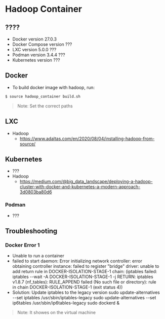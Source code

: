 # Hadoop Container

## ????
* Docker version 27.0.3
* Docker Compose version ???
* LXC version 5.0.0 ???
* Podman version 3.4.4 ???
* Kubernetes version ???

## Docker
* To build docker image with hadoop, run:
```bash
$ source hadoop_container build.sh
```

> Note: Set the correct paths 


## LXC
* Hadoop
    * https://www.adaltas.com/en/2020/08/04/installing-hadoop-from-source/


## Kubernetes
* ???
* Hadoop
    * https://medium.com/@big_data_landscape/deploying-a-hadoop-cluster-with-docker-and-kubernetes-a-modern-approach-3d0803ba80d6


### Podman
* ???


## Troubleshooting
### Docker Error 1
* Unable to run a container
* failed to start daemon: Error initializing network controller: error obtaining controller instance: failed to register "bridge" driver: unable to add return rule in DOCKER-ISOLATION-STAGE-1 chain:  (iptables failed: iptables --wait -A DOCKER-ISOLATION-STAGE-1 -j RETURN: iptables v1.8.7 (nf_tables):  RULE_APPEND failed (No such file or directory): rule in chain DOCKER-ISOLATION-STAGE-1
(exit status 4))
* Solution: Update iptables to the legacy version 
sudo update-alternatives --set iptables /usr/sbin/iptables-legacy
sudo update-alternatives --set ip6tables /usr/sbin/ip6tables-legacy
sudo dockerd &
 
> Note: It showes on the virtual machine